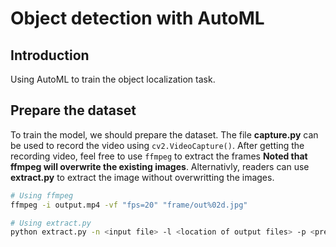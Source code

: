 # Object detection with AutoML

## Introduction
Using AutoML to train the object localization task.

## Prepare the dataset
To train the model, we should prepare the dataset. The file **capture.py** can be used to record the video using `cv2.VideoCapture()`. After getting the recording video, feel free to use `ffmpeg` to extract the frames **Noted that ffmpeg will overwrite the existing images**. Alternativly, readers can use **extract.py** to extract the image without overwritting the images.

```bash
# Using ffmpeg
ffmpeg -i output.mp4 -vf "fps=20" "frame/out%02d.jpg"

# Using extract.py
python extract.py -n <input file> -l <location of output files> -p <prefix of extracted files>
```

